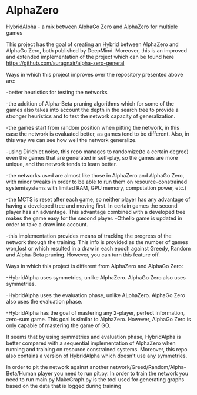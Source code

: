 # AlphaZero
HybridAlpha - a mix between AlphaGo Zero and AlphaZero for multiple games

This project has the goal of creating an Hybrid between AlphaZero and AlphaGo Zero, both published by DeepMind.
Moreover, this is an improved and extended implementation of the project which can be found here https://github.com/suragnair/alpha-zero-general

Ways in which this project improves over the repository presented above are:

-better heuristics for testing the networks

-the addition of Alpha-Beta pruning algorithms which for some of the games also takes into account the depth in the search tree to provide a stronger heuristics and to test the network capacity of generalization.

-the games start from random position when pitting the network, in this case the network is evaluated better, as games tend to be different. Also, in this way we can see how well the network generalize.

-using Dirichlet noise, this repo manages to randomize(to a certain degree) even the games that are generated in self-play, so the games are more unique, and the network tends to learn better.

-the networks used are almost like those in AlphaZero and AlphaGo Zero, with minor tweaks in order to be able to run them on resource-constrained system(systems with limited RAM, GPU memory, computation power, etc.)

-the MCTS is reset after each game, so neither player has any advantage of having a developed tree and moving first. In certain games the second player has an advantage. This advantage combined with a developed tree makes the game easy for the second player.
-Othello game is updated in order to take a draw into account.

-this implementation provides means of tracking the progress of the network through the training. This info is provided as the number of games won,lost or which resulted in a draw in each epoch against Greedy, Random and Alpha-Beta pruning. However, you can turn this feature off.

Ways in which this project is different from AlphaZero and AlphaGo Zero:

-HybridAlpha uses symmetries, unlike AlphaZero. AlphaGo Zero also uses symmetries.

-HybridAlpha uses the evaluation phase, unlike ALphaZero. AlphaGo Zero also uses the evaluation phase.

-HybridAlpha has the goal of mastering any 2-player, perfect information, zero-sum game. This goal is similar to AlphaZero. However, AlphaGo Zero is only capable of mastering the game of GO.

It seems that by using symmetries and evaluation phase, HybridAlpha is better compared with a sequential implementation of AlphaZero when running and training on resource constrained systems.
Moreover, this repo also contains a version of HybridAlpha which doesn't use any symmetries.

In order to pit the network against another network/Greed/Random/Alpha-Beta/Human player you need to run pit.py.
In order to train the network you need to run main.py
MakeGraph.py is the tool used for generating graphs based on the data that is logged during training


